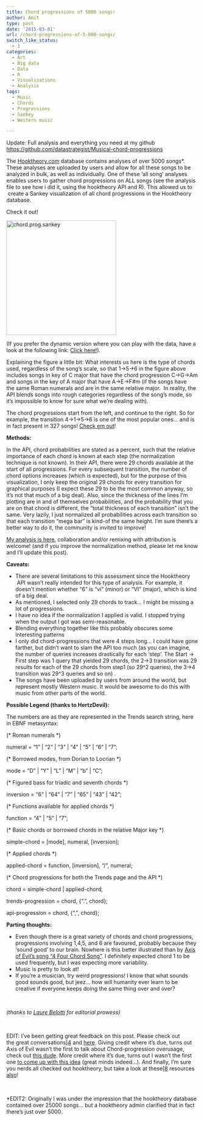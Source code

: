 ```yaml
---
title: Chord progressions of 5000 songs!
author: Amit
type: post
date: '2015-03-01'
url: /chord-progressions-of-5-000-songs/
switch_like_status:
  - 1
categories:
  - Art
  - Big data
  - Data
  - R
  - Visualizations
  - Analysis
tags:
  - Music
  - Chords
  - Progressions
  - Sankey
  - Western music

---
```

Update: Full analysis and everything you need at my github <https://github.com/datastrategist/Musical-chord-progressions>

The <a href="http://www.hooktheory.com/trends" target="_blank">Hooktheory.com</a> database contains analyses of over 5000 songs*. These analyses are uploaded by users and allow for all these songs to be analyzed in bulk, as well as individually. One of these &#8216;all song&#8217; analyses enables users to gather chord progressions on ALL songs (see the analysis file to see how i did it, using the hooktheory API and R). This allowed us to  create a Sankey visualization of all chord progressions in the Hooktheory database.

Check it out!

[<img class="alignnone size-medium wp-image-247" src="https://i1.wp.com/amitkohli.com/wp-content/uploads/2015/02/chord.prog_.sankey.png?resize=288%2C300" alt="chord.prog.sankey" width="288" height="300" srcset="https://i1.wp.com/amitkohli.com/wp-content/uploads/2015/02/chord.prog_.sankey.png?resize=288%2C300 288w, https://i1.wp.com/amitkohli.com/wp-content/uploads/2015/02/chord.prog_.sankey.png?w=677 677w" sizes="(max-width: 288px) 100vw, 288px" data-recalc-dims="1" />][1]

(If you prefer the dynamic version where you can play with the data, have a look at the following link: <a title="Interactive version" href="https://amitkohli.com/wp-content/uploads/2015/02/InteractiveChordProgression.html" target="_blank">Click here!</a>).

Explaining the figure a little bit: What interests us here is the type of chords used, regardless of the song&#8217;s scale, so that 1->5->6 in the figure above includes songs in key of C major that have the chord progression C->G->Am and songs in the key of A major that have A->E->F#m (if the songs have the same Roman numerals and are in the same relative major.  In reality, the API blends songs into rough categories regardless of the song&#8217;s mode, so it&#8217;s impossible to know for sure what we&#8217;re dealing with).

The chord progressions start from the left, and continue to the right. So for example, the transition 4->1->5->6 is one of the most popular ones&#8230; and is in fact present in 327 songs! <a href="http://www.hooktheory.com/trends#node=4.1.5.6&key=rel" target="_blank">Check em out</a>!

**Methods:**

In the API, chord probabilities are stated as a percent, such that the relative importance of each chord is known at each step (the normalization technique is not known). In their API, there were 29 chords available at the start of all progressions. For every subsequent transition, the number of chord options increases (which is expected), but for the purpose of this visualization, I only keep the original 29 chords for every transition for graphical purposes (I expect these 29 to be the most common anyway, so it&#8217;s not that much of a big deal). Also, since the thickness of the lines I&#8217;m plotting are in and of themselves probabilities, and the probability that you are on that chord is different, the &#8220;total thickness of each transition&#8221; isn&#8217;t the same. Very lazily, I just normalized all probabilities across each transition so that each transition &#8220;mega bar&#8221; is kind-of the same height. I&#8217;m sure there&#8217;s a better way to do it, the community is invited to improve!

[My analysis is here][2], collaboration and/or remixing with attribution is welcome! (and if you improve the normalization method, please let me know and I&#8217;ll update this post).

**Caveats:**

  * There are several limitations to this assessment since the Hooktheory  API wasn&#8217;t really intended for this type of analysis. For example, it doesn&#8217;t mention whether &#8220;6&#8221; is &#8220;vi&#8221; (minor) or &#8220;VI&#8221; (major), which is kind of a big deal.
  * As mentioned, I selected only 29 chords to track&#8230; I might be missing a lot of progressions.
  * I have no idea if the normalization I applied is valid. I stopped trying when the output I got was semi-reasonable.
  * Blending everything together like this probably obscures some interesting patterns
  * I only did chord-progressions that were 4 steps long&#8230; I could have gone farther, but didn&#8217;t want to slam the API too much (as you can imagine, the number of queries increases drastically for each &#8216;step&#8217;. The Start -> First step was 1 query that yielded 29 chords, the 2->3 transition was 29 results for each of the 29 chords from step1 (so 29^2 queries), the 3->4 transition was 29^3 queries and so on) .
  * The songs have been uploaded by users from around the world, but represent mostly Western music. It would be awesome to do this with music from other parts of the world.

**Possible Legend (thanks to HertzDevil):**

The numbers are as they are represented in the Trends search string, here in EBNF metasyntax:

(\* Roman numerals \*)
  
numeral = &#8220;1&#8221; | &#8220;2&#8221; | &#8220;3&#8221; | &#8220;4&#8221; | &#8220;5&#8221; | &#8220;6&#8221; | &#8220;7&#8221;;
  
(\* Borrowed modes, from Dorian to Locrian \*)
  
mode = &#8220;D&#8221; | &#8220;Y&#8221; | &#8220;L&#8221; | &#8220;M&#8221; | &#8220;b&#8221; | &#8220;C&#8221;;
  
(\* Figured bass for triadic and seventh chords \*)
  
inversion = &#8220;6&#8221; | &#8220;64&#8221; | &#8220;7&#8221; | &#8220;65&#8221; | &#8220;43&#8221; | &#8220;42&#8221;;
  
(\* Functions available for applied chords \*)
  
function = &#8220;4&#8221; | &#8220;5&#8221; | &#8220;7&#8221;;
  
(\* Basic chords or borrowed chords in the relative Major key \*)
  
simple-chord = [mode], numeral, [inversion];
  
(\* Applied chords \*)
  
applied-chord = function, [inversion], &#8220;/&#8221;, numeral;
  
(\* Chord progressions for both the Trends page and the API \*)
  
chord = simple-chord | applied-chord;
  
trends-progression = chord, {&#8220;.&#8221;, chord};
  
api-progression = chord, {&#8220;,&#8221;, chord};

**Parting thoughts:**

  * Even though there is a great variety of chords and chord progressions, progressions involving 1,4,5, and 6 are favoured, probably because they &#8216;sound good&#8217; to our brain. Nowhere is this better illustrated than by [Axis of Evil&#8217;s song &#8220;4 Four Chord Song&#8221;][3]. I definitely expected chord 1 to be used frequently, but I was expecting more variability.
  * Music is pretty to look at!
  * If you&#8217;re a musician, try weird progressions! I know that what sounds good sounds good, but jeez&#8230; how will humanity ever learn to be creative if everyone keeps doing the same thing over and over?

&nbsp;

_(thanks to <a href="https://www.linkedin.com/profile/view?id=59744871" target="_blank">Laure Belotti</a> for editorial prowess)_

&nbsp;

EDIT: I&#8217;ve been getting great feedback on this post. Please check out the great conversations][4] and [here][5]. Giving credit where it&#8217;s due, turns out Axis of Evil wasn&#8217;t the first to talk about Chord-progression overusage, check out [this dude][6]. More credit where it&#8217;s due, turns out I wasn&#8217;t the first one [to come up with this idea][7] (great minds indeed&#8230;). And finally, I&#8217;m sure you nerds all checked out hooktheory, but take a look at these][8] resources [also][9]!

&nbsp;

*EDIT2: Originally I was under the impression that the hooktheory database contained over 25000 songs&#8230; but a hooktheory admin clarified that in fact there&#8217;s just over 5000.

 [1]: https://i1.wp.com/amitkohli.com/wp-content/uploads/2015/02/chord.prog_.sankey.png
 [2]: https://github.com/datastrategist/Musical-chord-progressions
 [3]: https://www.youtube.com/watch?v=5pidokakU4I
 [4]: http://www.reddit.com/r/dataisbeautiful/comments/32ol86/chord_progressions_of_25_000_songs_oc/
 [5]: https://news.ycombinator.com/item?id=9394176
 [6]: https://www.youtube.com/watch?v=JdxkVQy7QLM
 [7]: http://briancort.com/songviz/
 [8]: http://labrosa.ee.columbia.edu/millionsong/
 [9]: http://yanno.eecs.qmul.ac.uk/